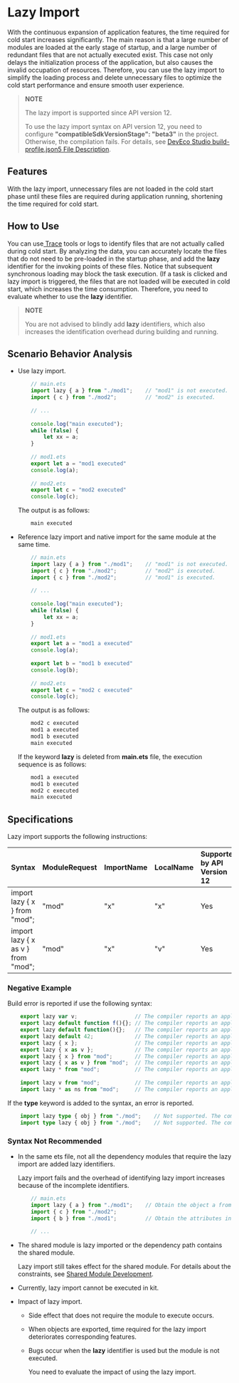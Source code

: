 # Lazy Import

With the continuous expansion of application features, the time required for cold start increases significantly. The main reason is that a large number of modules are loaded at the early stage of startup, and a large number of redundant files that are not actually executed exist. This case not only delays the initialization process of the application, but also causes the invalid occupation of resources. Therefore, you can use the lazy import to simplify the loading process and delete unnecessary files to optimize the cold start performance and ensure smooth user experience.

> **NOTE**
> 
> The lazy import is supported since API version 12.
>
> To use the lazy import syntax on API version 12, you need to configure **"compatibleSdkVersionStage": "beta3"** in the project. Otherwise, the compilation fails. For details, see [DevEco Studio build-profile.json5 File Description](https://developer.huawei.com/consumer/en/doc/harmonyos-guides-V5/ide-hvigor-build-profile-0000001778834297-V5#section511142752919).


## Features

With the lazy import, unnecessary files are not loaded in the cold start phase until these files are required during application running, shortening the time required for cold start.

## How to Use

You can use<!--Del-->[<!--DelEnd--> Trace<!--Del-->](https://gitee.com/openharmony/docs/blob/master/en/application-dev/performance/common-trace-using-instructions.md)<!--DelEnd--> tools or logs to identify files that are not actually called during cold start. By analyzing the data, you can accurately locate the files that do not need to be pre-loaded in the startup phase, and add the **lazy** identifier for the invoking points of these files. Notice that subsequent synchronous loading may block the task execution. (If a task is clicked and lazy import is triggered, the files that are not loaded will be executed in cold start, which increases the time consumption. Therefore, you need to evaluate whether to use the **lazy** identifier.

> **NOTE**
>
> You are not advised to blindly add **lazy** identifiers, which also increases the identification overhead during building and running.

## Scenario Behavior Analysis

- Use lazy import.

    ```typescript    
        // main.ets   
        import lazy { a } from "./mod1";    // "mod1" is not executed.
        import { c } from "./mod2";         // "mod2" is executed.
        
        // ...
        
        console.log("main executed");
        while (false) {
            let xx = a;
        }
        
        // mod1.ets
        export let a = "mod1 executed"
        console.log(a);
        
        // mod2.ets
        export let c = "mod2 executed"
        console.log(c);

    ```
    
    The output is as follows:
    
    ```typescript    
        main executed
    ```

- Reference lazy import and native import for the same module at the same time.

    ```typescript    
        // main.ets   
        import lazy { a } from "./mod1";    // "mod1" is not executed.
        import { c } from "./mod2";         // "mod2" is executed.
        import { c } from "./mod2";         // "mod1" is executed.
        
        // ...
        
        console.log("main executed");
        while (false) {
            let xx = a;
        }
        
        // mod1.ets
        export let a = "mod1 a executed"
        console.log(a);
        
        export let b = "mod1 b executed"
        console.log(b);
        
        // mod2.ets
        export let c = "mod2 c executed"
        console.log(c);

    ```

    The output is as follows:
    
    ```typescript  
        mod2 c executed
        mod1 a executed
        mod1 b executed
        main executed
    ```
    
    If the keyword **lazy** is deleted from **main.ets** file, the execution sequence is as follows:
    
    ```typescript  
        mod1 a executed
        mod1 b executed
        mod2 c executed
        main executed
    ```

## Specifications

Lazy import supports the following instructions:

| Syntax                              | ModuleRequest | ImportName  | LocalName   | Supported by API Version 12   |
| :--------------------------------- | :------------ | :---------- | :---------- | :------------------- |
| import lazy { x } from "mod";        | "mod"         | "x"         | "x"         | Yes                 |
| import lazy { x as v } from "mod";   | "mod"         | "x"         | "v"         | Yes                 |

### Negative Example

Build error is reported if use the following syntax:

```typescript
    export lazy var v;                  // The compiler reports an application compilation error.
    export lazy default function f(){}; // The compiler reports an application compilation error.
    export lazy default function(){};   // The compiler reports an application compilation error.
    export lazy default 42;             // The compiler reports an application compilation error.
    export lazy { x };                  // The compiler reports an application compilation error.
    export lazy { x as v };             // The compiler reports an application compilation error.
    export lazy { x } from "mod";       // The compiler reports an application compilation error.
    export lazy { x as v } from "mod";  // The compiler reports an application compilation error.
    export lazy * from "mod";           // The compiler reports an application compilation error.
    
    import lazy v from "mod";           // The compiler reports an application compilation error.
    import lazy * as ns from "mod";     // The compiler reports an application compilation error.

```

If the **type** keyword is added to the syntax, an error is reported.

```typescript    
    import lazy type { obj } from "./mod";    // Not supported. The compiler reports an application compilation error.
    import type lazy { obj } from "./mod";    // Not supported. The compiler reports an application compilation error.

```

### Syntax Not Recommended

- In the same ets file, not all the dependency modules that require the lazy import are added lazy identifiers.
  
    Lazy import fails and the overhead of identifying lazy import increases because of the incomplete identifiers.
    ```typescript 
        // main.ets   
        import lazy { a } from "./mod1";    // Obtain the object a from "mod1" and add a lazy identifier.
        import { c } from "./mod2";
        import { b } from "./mod1";         // Obtain the attributes in "mod1". This syntax is not added a lazy identifier, so "mod1" is executed by default.
        
        // ...
    ```

- The shared module is lazy imported or the dependency path contains the shared module.

    Lazy import still takes effect for the shared module. For details about the constraints, see [Shared Module Development](https://gitee.com/openharmony/docs/blob/master/en/application-dev/arkts-utils/arkts-sendable-module.md).
    
- Currently, lazy import cannot be executed in kit.

- Impact of lazy import.
    * Side effect that does not require the module to execute occurs.
    * When objects are exported, time required for the lazy import deteriorates corresponding features.
    * Bugs occur when the **lazy** identifier is used but the module is not executed.
    
        You need to evaluate the impact of using the lazy import.
